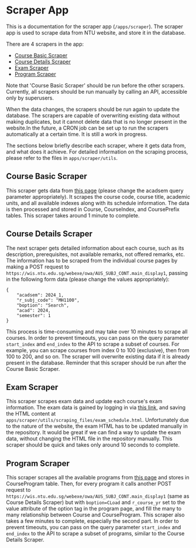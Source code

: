 # Scraper App

This is a documentation for the scraper app (`/apps/scraper`). The scraper app is used to scrape data from NTU website, and store it in the database.

There are 4 scrapers in the app:

- [Course Basic Scraper](#course-basic-scraper)
- [Course Details Scraper](#course-details-scraper)
- [Exam Scraper](#exam-scraper)
- [Program Scraper](#program-scraper)

Note that 'Course Basic Scraper' should be run before the other scrapers. Currently, all scrapers should be run manually by calling an API, accessible only by superusers.

When the data changes, the scrapers should be run again to update the database. The scrapers are capable of overwriting existing data without making duplicates, but it cannot delete data that is no longer present in the website.In the future, a CRON job can be set up to run the scrapers automatically at a certain time. It is still a work in progress.

The sections below briefly describe each scraper, where it gets data from, and what does it achieve. For detailed information on the scraping process, please refer to the files in `apps/scraper/utils`.

## Course Basic Scraper

This scraper gets data from [this page](https://wish.wis.ntu.edu.sg/webexe/owa/AUS_SCHEDULE.main_display1?acadsem=2024;1&staff_access=true&r_search_type=F&boption=Search&r_subj_code=) (please change the acadsem query parameter appropriately). It scrapes the course code, course title, academic units, and all available indexes along with its schedule information. The data is then processed and stored in Course, CourseIndex, and CoursePrefix tables. This scraper takes around 1 minute to complete.

## Course Details Scraper

The next scraper gets detailed information about each course, such as its description, prerequisites, not available remarks, not offered remarks, etc. The information has to be scraped from the individual course pages by making a POST request to `https://wis.ntu.edu.sg/webexe/owa/AUS_SUBJ_CONT.main_display1`, passing in the following form data (please change the values appropriately):

```
{
    "acadsem": 2024_1,
    "r_subj_code": "MH1100",
    "boption": "Search",
    "acad": 2024,
    "semester": 1
}
```

This process is time-consuming and may take over 10 minutes to scrape all courses. In order to prevent timeouts, you can pass on the query parameter `start_index` and `end_index` to the API to scrape a subset of courses. For example, you can scrape courses from index 0 to 100 (exclusive), then from 100 to 200, and so on. The scraper will overwrite existing data if it is already present in the database. Reminder that this scraper should be run after the Course Basic Scraper.

## Exam Scraper

This scraper scrapes exam data and update each course's exam information. The exam data is gained by logging in via [this link](https://wis.ntu.edu.sg/webexe/owa/exam_timetable_und.main), and saving the HTML content at `apps/scraper/utils/scraping_files/exam_schedule.html`. Unfortunately due to the nature of the website, the exam HTML has to be updated manually in the repository. It would be great if we can find a way to update the exam data, without changing the HTML file in the repository manually. This scraper should be quick and takes only around 10 seconds to complete.

## Program Scraper

This scraper scrapes all the available programs from [this page](https://wis.ntu.edu.sg/webexe/owa/aus_subj_cont.main) and stores in CourseProgram table. Then, for every program it calls another POST request to `https://wis.ntu.edu.sg/webexe/owa/AUS_SUBJ_CONT.main_display1` (same as Course Details Scraper) but with `boption=CLoad` and `r_course_yr` set to the value attribute of the option tag in the program page, and fill the many to many relationship between Course and CourseProgram. This scraper also takes a few minutes to complete, especially the second part. In order to prevent timeouts, you can pass on the query parameter `start_index` and `end_index` to the API to scrape a subset of programs, similar to the Course Details Scraper.
